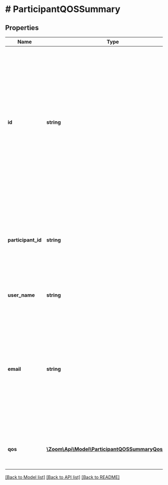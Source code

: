 # # ParticipantQOSSummary

## Properties

Name | Type | Description | Notes
------------ | ------------- | ------------- | -------------
**id** | **string** | The participant&#39;s universally unique ID. This value is the same as the participant&#39;s user ID if the participant joins the meeting by logging into Zoom. If the participant joins the meeting without logging into Zoom, this returns an empty value. | [optional]
**participant_id** | **string** | The participant&#39;s ID. This value is assigned to a participant upon joining a meeting and is only valid for the meeting&#39;s duration. | [optional]
**user_name** | **string** | The participant&#39;s display name. | [optional]
**email** | **string** | The participant&#39;s email address. If the participant is **not** part of the host&#39;s account, this returns an empty string value, with some exceptions. See [Email address display rules](https://marketplace.zoom.us/docs/api-reference/using-zoom-apis#email-address) for details. | [optional]
**qos** | [**\Zoom\Api\Model\ParticipantQOSSummaryQosInner[]**](ParticipantQOSSummaryQosInner.md) | The summary of participant&#39;s quality of service information. | [optional]

[[Back to Model list]](../../README.md#models) [[Back to API list]](../../README.md#endpoints) [[Back to README]](../../README.md)
